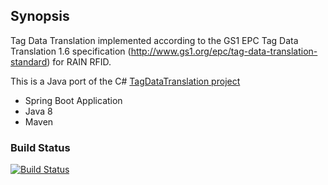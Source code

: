 ## Synopsis

Tag Data Translation implemented according to the GS1 EPC Tag Data Translation 1.6 specification (http://www.gs1.org/epc/tag-data-translation-standard) for RAIN RFID.

This is a Java port of the C# [TagDataTranslation project](https://github.com/dannyhaak/TagDataTranslation)

* Spring Boot Application
* Java 8
* Maven

### Build Status
[![Build Status](https://travis-ci.org/sderbis/epc-tag-data-translation.svg?branch=master)](https://travis-ci.org/sderbis/epc-tag-data-translation)
